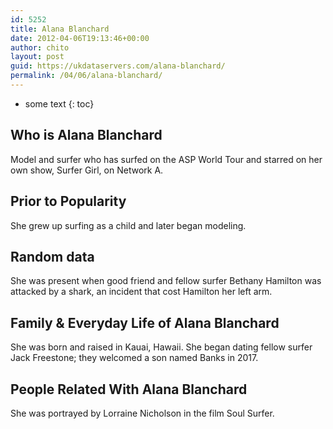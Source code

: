```yaml
---
id: 5252
title: Alana Blanchard
date: 2012-04-06T19:13:46+00:00
author: chito
layout: post
guid: https://ukdataservers.com/alana-blanchard/
permalink: /04/06/alana-blanchard/
---
```


* some text
{: toc}
          
          
## Who is  Alana Blanchard
                  
                  
                  
Model and surfer who has surfed on the ASP World Tour and starred on her own show, Surfer Girl, on Network A.
                  
                
                
                
## Prior to Popularity 
                  
                  
                  
She grew up surfing as a child and later began modeling.
                  
                
                
                
## Random data 
                  
                  
                  
She was present when good friend and fellow surfer Bethany Hamilton was attacked by a shark, an incident that cost Hamilton her left arm.
                  
                
                
                
## Family & Everyday Life of Alana Blanchard
                  
                  
                  
She was born and raised in Kauai, Hawaii. She began dating fellow surfer Jack Freestone; they welcomed a son named Banks in 2017.
                  
                
                
                
## People Related With  Alana Blanchard
                  
                  
                  
She was portrayed by Lorraine Nicholson in the film Soul Surfer.
                  
                
              
            
          
          
          
    
    
  
